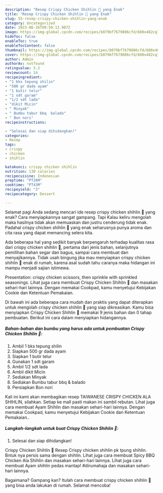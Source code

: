 ```yaml
---
description: "Resep Crispy Chicken Shihlin 🍗 yang Enak"
title: "Resep Crispy Chicken Shihlin 🍗 yang Enak"
slug: 55-resep-crispy-chicken-shihlin-yang-enak
category: Uncategorized
date: 2023-06-26T09:59:13.987Z
image: https://img-global.cpcdn.com/recipes/b079bf7679886cfd/680x482cq70/crispy-chicken-shihlin-foto-resep-utama.jpg
hideToc: false
enableToc: true
enableTocContent: false
thumbnail: https://img-global.cpcdn.com/recipes/b079bf7679886cfd/680x482cq70/crispy-chicken-shihlin-foto-resep-utama.jpg
cover: https://img-global.cpcdn.com/recipes/b079bf7679886cfd/680x482cq70/crispy-chicken-shihlin-foto-resep-utama.jpg
author: Admin
authorAv: notfound
ratingvalue: 3.2
reviewcount: 14
recipeingredient:
- "1 bks tepung shilin"
- "500 gr dada ayam"
- "1 butir telur"
- "1 sdt garam"
- "1/2 sdt lada"
- "dikit Micin"
- " Minyak"
- " Bumbu tabur bbq  balado"
- " Bon nori"
recipeinstructions:

- "Selesai dan siap dihidangkan!"
categories:
- Resep
tags:
- crispy
- chicken
- shihlin

katakunci: crispy chicken shihlin 
nutrition: 130 calories
recipecuisine: Indonesian
preptime: "PT26M"
cooktime: "PT43M"
recipeyield: "3"
recipecategory: Dessert

---
```



Selamat pagi Anda sedang mencari ide resep crispy chicken shihlin 🍗 yang enak? Cara menyiapkannya sangat gampang. Tapi Kalau keliru mengolah maka hasilnya tidak akan memuaskan dan justru cenderung tidak enak. Padahal crispy chicken shihlin 🍗 yang enak seharusnya punya aroma dan cita rasa yang dapat memancing selera kita.


Ada beberapa hal yang sedikit banyak berpengaruh terhadap kualitas rasa dari crispy chicken shihlin 🍗, pertama dari jenis bahan, selanjutnya pemilihan bahan segar dan bagus, sampai cara membuat dan menyajikannya. Tidak usah bingung jika mau menyiapkan crispy chicken shihlin 🍗 enak di rumah, karena asal sudah tahu caranya maka hidangan ini mampu menjadi sajian istimewa.

Presentation: crispy chicken scissors, then sprinkle with sprinkled seasonings. Lihat juga cara membuat Crispy Chicken Shihlin 🍗 dan masakan sehari-hari lainnya. Dengan memakai Cookpad, kamu menyetujui Kebijakan Cookie dan Ketentuan Pemakaian.


Di bawah ini ada beberapa cara mudah dan praktis yang dapat diterapkan untuk mengolah crispy chicken shihlin 🍗 yang siap dikreasikan. Kamu bisa menyiapkan Crispy Chicken Shihlin 🍗 memakai 9 jenis bahan dan 0 tahap pembuatan. Berikut ini cara dalam menyiapkan hidangannya.

<!--inarticleads1-->

##### Bahan-bahan dan bumbu yang harus ada untuk pembuatan Crispy Chicken Shihlin 🍗:

1. Ambil 1 bks tepung shilin
1. Siapkan 500 gr dada ayam
1. Siapkan 1 butir telur
1. Gunakan 1 sdt garam
1. Ambil 1/2 sdt lada
1. Ambil dikit Micin
1. Sediakan  Minyak
1. Sediakan  Bumbu tabur bbq &amp; balado
1. Persiapkan  Bon nori


Kali ini kami akan membagikan resep TAIWANESE CRISPY CHICKEN ALA SHIHLIN, silahkan. Setiap ke mall pasti makan ini sambil rebutan. Lihat juga cara membuat Ayam Shihlin dan masakan sehari-hari lainnya. Dengan memakai Cookpad, kamu menyetujui Kebijakan Cookie dan Ketentuan Pemakaian.. 

<!--inarticleads2-->

##### Langkah-langkah untuk buat Crispy Chicken Shihlin 🍗:


1. Selesai dan siap dihidangkan!

Crispy Chicken Shihlin 🍗 Resep Crispy chicken shihlin pk tpung shihlin. Bntuk nya persis sama dengan shihlin. Lihat juga cara membuat Spicy BBQ Chicken Ala Shihlin dan masakan sehari-hari lainnya. Lihat juga cara membuat Ayam shihlin pedas mantap! #dirumahaja dan masakan sehari-hari lainnya. 

Bagaimana? Gampang kan? Itulah cara membuat crispy chicken shihlin 🍗 yang bisa anda lakukan di rumah. Selamat mencoba!
